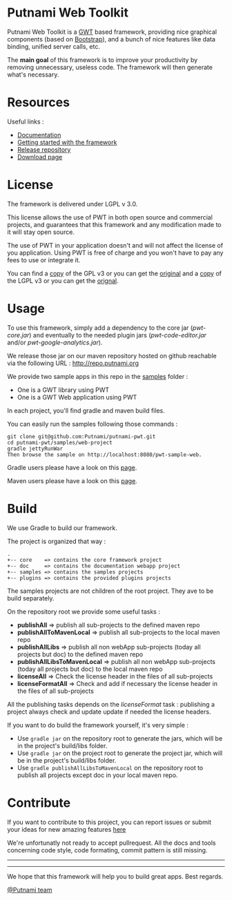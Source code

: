 Putnami Web Toolkit
===================

Putnami Web Toolkit is a [GWT](http://www.gwtproject.org/) based framework, providing nice graphical components (based on [Bootstrap](http://www.getbootstrap.com/)), and a bunch of nice features like data binding, unified server calls, etc.

The **main goal** of this framework is to improve your productivity by removing unnecessary, useless code. The framework will then generate what's necessary.

# Resources
Useful links :

* [Documentation](http://pwt.putnami.org/?utm_source=github-pwt)
* [Getting started with the framework](http://pwt.putnami.org/?utm_source=github-pwt#!GettingStarted)
* [Release repository](http://repo.putnami.org/)
* [Download page](http://pwt.putnami.org/?utm_source=github-pwt#!Download)

# License
The framework is delivered under LGPL v 3.0.

This license allows the use of PWT in both open source and commercial projects, and guarantees that this framework and any modification made to it will stay open source.

The use of PWT in your application doesn't and will not affect the license of you application. Using PWT is free of charge and you won't have to pay any fees to use or integrate it.

You can find a [copy](https://github.com/Putnami/putnami-pwt/raw/master/COPYING) of the GPL v3 or you can get the [original](https://www.gnu.org/licenses/gpl-3.0.txt) and a [copy](https://github.com/Putnami/putnami-pwt/raw/master/COPYING.LESSER) of the LGPL v3 or you can get the [orignal](https://www.gnu.org/licenses/lgpl-3.0.txt).

# Usage #
To use this framework, simply add a dependency to the core jar (*pwt-core.jar*) and eventually to the needed plugin jars (*pwt-code-editor.jar* and/or *pwt-google-analytics.jar*).

We release those jar on our maven repository hosted on github reachable via the following URL : http://repo.putnami.org

We provide two sample apps in this repo in the [samples](https://github.com/Putnami/putnami-pwt/tree/master/samples) folder :

* One is a GWT library using PWT
* One is a GWT Web application using PWT

In each project, you'll find gradle and maven build files.

You can easily run the samples following those commands :

```
git clone git@github.com:Putnami/putnami-pwt.git
cd putnami-pwt/samples/web-project
gradle jettyRunWar
Then browse the sample on http://localhost:8080/pwt-sample-web.
```
Gradle users please have a look on this [page](https://github.com/Putnami/putnami-pwt/wiki/GradleUsage).

Maven users please have a look on this [page](https://github.com/Putnami/putnami-pwt/wiki/MavenUsage).

# Build #
We use Gradle to build our framework.

The project is organized that way :

```
.
+-- core    => contains the core framework project
+-- doc     => contains the documentation webapp project
+-- samples => contains the samples projects
+-- plugins => contains the provided plugins projects
```
The samples projects are not children of the root project. They ave to be build separately.

On the repository root we provide some useful tasks :

* **publishAll** => publish all sub-projects to the defined maven repo
* **publishAllToMavenLocal** => publish all sub-projects to the local maven repo
* **publishAllLibs** => publish all non webApp sub-projects (today all projects but doc) to the defined maven repo
* **publishAllLibsToMavenLocal** => publish all non webApp sub-projects (today all projects but doc) to the local maven repo
* **licenseAll** => Check the license header in the files of all sub-projects
* **licenseFormatAll** => Check and add if necessary the license header in the files of all sub-projects

All the publishing tasks depends on the *licenseFormat* task : publishing a project always check and update update if needed the license headers.


If you want to do build the framework yourself, it's very simple :

* Use `gradle jar` on the repository root to generate the jars, which will be in the project's build/libs folder.
* Use `gradle jar` on the project root to generate the project jar, which will be in the project's build/libs folder.
* Use `gradle publishAllLibsToMavenLocal` on the repository root to publish all projects except doc in your local maven repo.

# Contribute #
If you want to contribute to this project, you can report issues or submit your ideas for new amazing features [here](https://github.com/Putnami/putnami-pwt/issues)

We're unfortunatly not ready to accept pullrequest. All the docs and tools concerning code style, code formating, commit pattern is still missing.


---

---

We hope that this framework will help you to build great apps. Best regards.

[@Putnami team](https://github.com/putnami)
